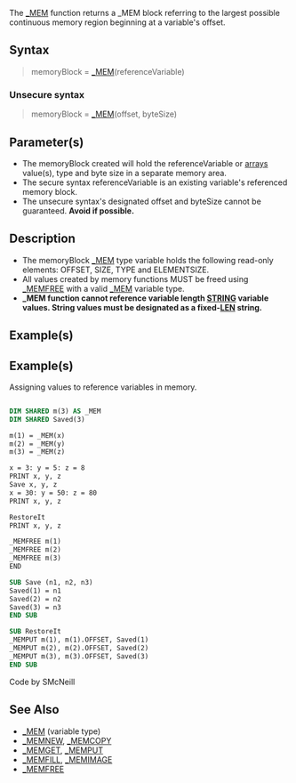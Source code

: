 The [_MEM](_MEM) function returns a _MEM block referring to the largest possible continuous memory region beginning at a variable's offset.


## Syntax

>  memoryBlock = [_MEM](_MEM)(referenceVariable)

### Unsecure syntax

>  memoryBlock = [_MEM](_MEM)(offset, byteSize)


## Parameter(s)

* The memoryBlock created will hold the referenceVariable or [arrays](arrays) value(s), type and byte size in a separate memory area.
* The secure syntax referenceVariable is an existing variable's referenced memory block.
* The unsecure syntax's designated offset and byteSize cannot be guaranteed. **Avoid if possible.**


## Description

* The memoryBlock [_MEM](_MEM) type variable holds the following read-only elements: OFFSET, SIZE, TYPE and ELEMENTSIZE.
* All values created by memory functions MUST be freed using [_MEMFREE](_MEMFREE) with a valid [_MEM](_MEM) variable type.
* **_MEM function cannot reference variable length [STRING](STRING) variable values. String values must be designated as a fixed-[LEN](LEN) string.**


## Example(s)

## Example(s)
 Assigning values to reference variables in memory.

```vb

DIM SHARED m(3) AS _MEM
DIM SHARED Saved(3)

m(1) = _MEM(x)
m(2) = _MEM(y)
m(3) = _MEM(z)

x = 3: y = 5: z = 8
PRINT x, y, z
Save x, y, z
x = 30: y = 50: z = 80
PRINT x, y, z

RestoreIt
PRINT x, y, z

_MEMFREE m(1)
_MEMFREE m(2)
_MEMFREE m(3)
END

SUB Save (n1, n2, n3)
Saved(1) = n1
Saved(2) = n2
Saved(3) = n3
END SUB

SUB RestoreIt
_MEMPUT m(1), m(1).OFFSET, Saved(1)
_MEMPUT m(2), m(2).OFFSET, Saved(2)
_MEMPUT m(3), m(3).OFFSET, Saved(3)
END SUB 

```
Code by SMcNeill


## See Also

* [_MEM](_MEM) (variable type)
* [_MEMNEW](_MEMNEW), [_MEMCOPY](_MEMCOPY)
* [_MEMGET](_MEMGET), [_MEMPUT](_MEMPUT)
* [_MEMFILL](_MEMFILL), [_MEMIMAGE](_MEMIMAGE)
* [_MEMFREE](_MEMFREE)




